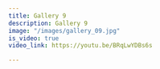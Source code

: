 ```yaml
---
title: Gallery 9
description: Gallery 9
image: "/images/gallery_09.jpg"
is_video: true
video_link: https://youtu.be/BRqLwYDBs6s

---
```

